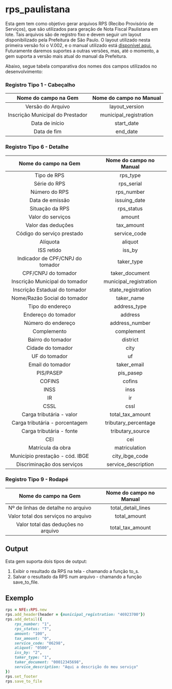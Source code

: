 # rps_paulistana

Esta gem tem como objetivo gerar arquivos RPS (Recibo Provisório de Serviços), que são utilizados para geração de Nota Fiscal Paulistana em lote. Tais arquivos são de registro fixo e devem seguir um layout disponibilizado pela Prefeitura de São Paulo.
O layout utilizado nesta primeira versão foi o V.002, e o manual utilizado está [disponível aqui.](http://nfpaulistana.prefeitura.sp.gov.br/arquivos/manual/NFe_Layout_RPS.pdf)
Futuramente daremos suportes a outras versões, mas, até o momento, a gem suporta a versão mais atual do manual da Prefeitura.

Abaixo, segue tabela comparativa dos nomes dos campos utilizados no desenvolvimento:

### Registro Tipo 1 - Cabeçalho

| Nome do campo na Gem             | Nome do campo no Manual |
| :------------------:             | :---------------------: |
| Versão do Arquivo                | layout_version          |
| Inscrição Municipal do Prestador | municipal_registration  |
| Data de início                   | start_date              |
| Data de fim                      | end_date                |

### Registro Tipo 6 - Detalhe

| Nome do campo na Gem             | Nome do campo no Manual |
| :------------------:             | :---------------------: |
| Tipo de RPS                | rps_type          |
| Série do RPS | rps_serial  |
| Número do RPS                  | rps_number              |
| Data de emissão                      | issuing_date                |
| Situação da RPS               | rps_status |
| Valor do serviços             | amount |
| Valor das deduções         | tax_amount |
| Código do serviço prestado    | service_code      |
| Alíquota                     | aliquot            |
| ISS retido                   | iss_by             |
| Indicador de CPF/CNPJ do tomador | taker_type     |
| CPF/CNPJ do tomador          | taker_document |
| Inscrição Municipal do tomador | municipal_registration |
| Inscrição Estadual do tomador | state_registration |
| Nome/Razão Social do tomador  | taker_name | 
| Tipo do endereço              | address_type |
| Endereço do tomador           | address      |
| Número do endereço            | address_number | 
| Complemento                   | complement     |
| Bairro do tomador             | district |
| Cidade do tomador             | city     |
| UF do tomador                 | uf        |
| Email do tomador              | taker_email |
| PIS/PASEP                     | pis_pasep   |
| COFINS                        | cofins     |
| INSS                          | inss       |
| IR                            | ir         |
| CSSL                          | cssl       |
| Carga tributária - valor      | total_tax_amount |
| Carga tributária - porcentagem |  tributary_percentage |
| Carga tributária - fonte      | tributary_source |
| CEI                           | cei |
| Matrícula da obra             | matriculation |
| Município prestação - cód. IBGE | city_ibge_code |
| Discriminação dos serviços | service_description | 

### Registro Tipo 9 - Rodapé

| Nome do campo na Gem             | Nome do campo no Manual |
| :------------------:             | :---------------------: |
| Nº de linhas de detalhe no arquivo | total_detail_lines |
| Valor total dos serviços no arquivo | total_amount |
| Valor total das deduções no arquivo | total_tax_amount |

## Output
Esta gem suporta dois tipos de output:
1. Exibir o resultado da RPS na tela - chamando a função to_s.
2. Salvar o resultado da RPS num arquivo - chamando a função save_to_file.

## Exemplo

```ruby
rps = NFE::RPS.new
rps.add_header(header = {municipal_registration: "46923700"})
rps.add_detail({
    rps_number: "1",
    rps_status: "T",
    amount: "100",
    tax_amount: "0",
    service_code: "06298",
    aliquot: "0500",
    iss_by: "2",
    taker_type: "1",
    taker_document: "00012345698",
    service_description: "Aqui a descrição do meu serviço"
})
rps.set_footer
rps.save_to_file
```

